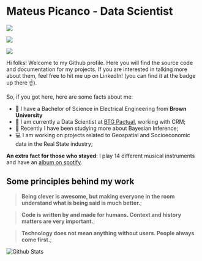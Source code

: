 # Mateus Picanco - Data Scientist

[<img src="https://img.shields.io/badge/linkedin-%230077B5.svg?&style=for-the-badge&logo=linkedin&logoColor=white" />](https://www.linkedin.com/in/mateuspicanco/)

[<img src="https://img.shields.io/badge/medium-%2312100E.svg?&style=for-the-badge&logo=medium&logoColor=white" />](https://medium.com/@mateuspicanco)  

[<img src="https://img.shields.io/badge/twitter-%231DA1F2.svg?&style=for-the-badge&logo=twitter&logoColor=white" />](https://twitter.com/omateuspicanco)

Hi folks! Welcome to my Github profile. Here you will find the source code and documentation for my projects. If you are interested in talking more about them, feel free to hit me up on LinkedIn! (you can find it at the badge up there :point_up:).

So, if you got here, here are some facts about me:

- :school: I have a Bachelor of Science in Electrical Engineering from **Brown University** 
- :bank: I am currently a Data Scientist at [BTG Pactual](https://www.linkedin.com/company/btgpactual/mycompany/), working with CRM;
- :rocket: Recently I have been studying more about Bayesian Inference;
- :computer: I am working on projects related to Geospatial and Socioeconomic data in the Real State industry;

**An extra fact for those who stayed**: I play 14 different musical instruments and have an [album on spotify](https://open.spotify.com/artist/7kilyBrsKL8lSoW5tU9s5Y).

## Some principles behind my work

> **Being clever is awesome, but making everyone in the room understand what is being said is much better.**;

> **Code is written by and made for humans. Context and history matters are very important.**;

> **Technology does not mean anything without users. People always come first.**;

![Github Stats](https://github-readme-stats.vercel.app/api?username=mateuspicanco&show_icons=true&theme=dracula)
